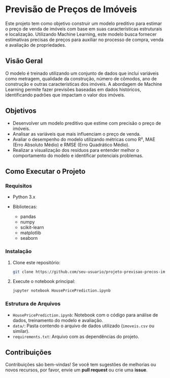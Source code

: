 # Previsão de Preços de Imóveis

Este projeto tem como objetivo construir um modelo preditivo para estimar o preço de venda de imóveis com base em suas características estruturais e localização. Utilizando Machine Learning, este modelo busca fornecer estimativas precisas de preços para auxiliar no processo de compra, venda e avaliação de propriedades.

## Visão Geral

O modelo é treinado utilizando um conjunto de dados que inclui variáveis como metragem, qualidade da construção, número de cômodos, ano de construção e outras características dos imóveis. A abordagem de Machine Learning permite fazer previsões baseadas em dados históricos, identificando padrões que impactam o valor dos imóveis.

## Objetivos

* Desenvolver um modelo preditivo que estime com precisão o preço de imóveis.
* Analisar as variáveis que mais influenciam o preço de venda.
* Avaliar o desempenho do modelo utilizando métricas como R², MAE (Erro Absoluto Médio) e RMSE (Erro Quadrático Médio).
* Realizar a visualização dos resíduos para entender melhor o comportamento do modelo e identificar potenciais problemas.


## Como Executar o Projeto

### Requisitos

* Python 3.x
* Bibliotecas:

  * pandas
  * numpy
  * scikit-learn
  * matplotlib
  * seaborn

### Instalação

1. Clone este repositório:

   ```bash
   git clone https://github.com/seu-usuario/projeto-previsao-precos-imoveis.git
   ```

2. Execute o notebook principal:

   ```bash
   jupyter notebook HousePricePrediction.ipynb
   ```

### Estrutura de Arquivos

* `HousePricePrediction.ipynb`: Notebook com o código para análise de dados, treinamento do modelo e avaliação.
* `data/`: Pasta contendo o arquivo de dados utilizado (`imoveis.csv` ou similar).
* `requirements.txt`: Arquivo com as dependências do projeto.

## Contribuições

Contribuições são bem-vindas! Se você tem sugestões de melhorias ou novos recursos, por favor, envie um **pull request** ou crie uma **issue**.